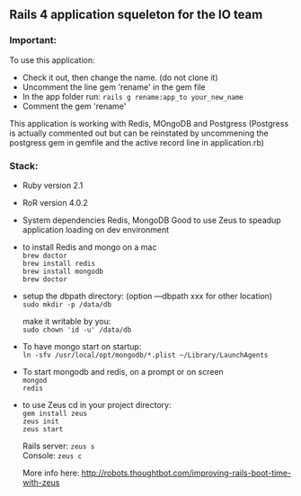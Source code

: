 ## Rails 4 application squeleton for the IO team

### Important:
To use this application:  
- Check it out, then change the name. (do not clone it)
- Uncomment the line gem 'rename' in the gem file  
- In the app folder run: `rails g rename:app_to your_new_name`  
- Comment the gem 'rename'

This application is working with Redis, MOngoDB and Postgress
(Postgress is actually commented out but can be reinstated by uncommening the postgress gem in gemfile
and the active record line in application.rb)

### Stack:
* Ruby version 2.1
* RoR version 4.0.2

* System dependencies
  Redis, MongoDB
  Good to use Zeus to speadup application loading on dev environment

* to install Redis and mongo on a mac  
   `brew doctor`  
   `brew install redis`  
   `brew install mongodb`  
   `brew doctor`  

* setup the dbpath directory: (option —dbpath xxx for other location)  
  `sudo mkdir -p /data/db`

  make it writable by you:  
  `sudo chown 'id -u' /data/db`


* To have mongo start on startup:  
   `ln -sfv /usr/local/opt/mongodb/*.plist ~/Library/LaunchAgents`

* To start mongodb and redis, on a prompt or on screen  
  `mongod`  
  `redis`  

* to use Zeus cd in your project directory:  
  `gem install zeus`  
  `zeus init`  
  `zeus start`  

  Rails server: `zeus s`  
  Console:  `zeus c` 

  More info here: http://robots.thoughtbot.com/improving-rails-boot-time-with-zeus
